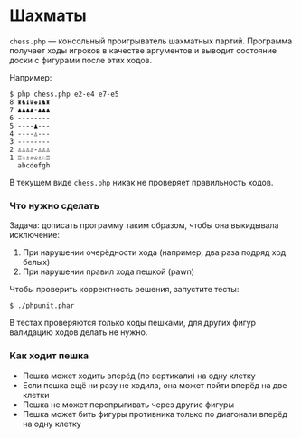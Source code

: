 Шахматы
=======

`chess.php` — консольный проигрыватель шахматных партий.
Программа получает ходы игроков в качестве аргументов и выводит
состояние доски с фигурами после этих ходов.

Например:

    $ php chess.php e2-e4 e7-e5
    8 ♜♞♝♛♚♝♞♜
    7 ♟♟♟♟-♟♟♟
    6 --------
    5 ----♟---
    4 ----♙---
    3 --------
    2 ♙♙♙♙-♙♙♙
    1 ♖♘♗♕♔♗♘♖
      abcdefgh

В текущем виде `chess.php` никак не проверяет правильность ходов.

### Что нужно сделать

Задача: дописать программу таким образом, чтобы она выкидывала исключение:

 1. При нарушении очерёдности хода (например, два раза подряд ход белых)
 2. При нарушении правил хода пешкой (pawn)

Чтобы проверить корректность решения, запустите тесты:

    $ ./phpunit.phar

В тестах проверяются только ходы пешками, для других фигур валидацию ходов делать не нужно.

### Как ходит пешка

 * Пешка может ходить вперёд (по вертикали) на одну клетку
 * Если пешка ещё ни разу не ходила, она может пойти вперёд на две клетки
 * Пешка не может перепрыгивать через другие фигуры
 * Пешка может бить фигуры противника только по диагонали вперёд на одну клетку
